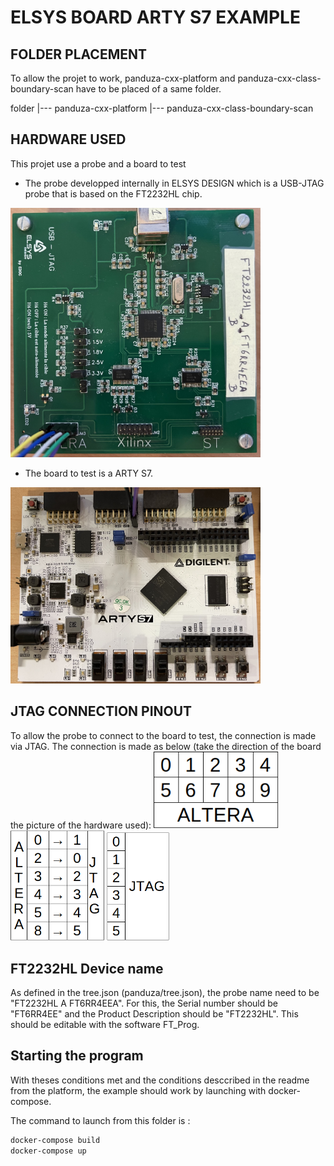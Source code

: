 # ELSYS BOARD ARTY S7 EXAMPLE

## FOLDER PLACEMENT

To allow the projet to work, panduza-cxx-platform and panduza-cxx-class-boundary-scan have to be placed of a same folder.

folder
  |--- panduza-cxx-platform
  |--- panduza-cxx-class-boundary-scan

## HARDWARE USED

This projet use a probe and a board to test

- The probe developped internally in ELSYS DESIGN which is a USB-JTAG probe that is based on the FT2232HL chip.

<img src="img/probe.jpg" alt="probe" width="400"/>

- The board to test is a ARTY S7.

<img src="img/artys7.jpg" alt="artys7" width="400"/>

## JTAG CONNECTION PINOUT

To allow the probe to connect to the board to test, the connection is made via JTAG.
The connection is made as below (take the direction of the board the picture of the hardware used):
<img src="img/usb-jtag-schema.png" width="200">  <img src="img/link-probe-board.png" width="150">  <img src="img/jtag-artys7-schema.png" width="100">


## FT2232HL Device name

As defined in the tree.json (panduza/tree.json), the probe name need to be "FT2232HL A FT6RR4EEA".
For this, the Serial number should be "FT6RR4EE" and the Product Description should be "FT2232HL".
This should be editable with the software FT_Prog.

## Starting the program

With theses conditions met and the conditions desccribed in the readme from the platform,
the example should work by launching with docker-compose.

The command to launch from this folder is : 

```sh
docker-compose build
docker-compose up
```
